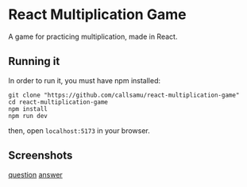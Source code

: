 # React Multiplication Game 

A game for practicing multiplication, made in React.

## Running it
In order to run it, you must have npm installed:
``` shell
git clone "https://github.com/callsamu/react-multiplication-game"
cd react-multiplication-game
npm install
npm run dev
```

then, open `localhost:5173` in your browser.

## Screenshots
[question](./question.png)
[answer](./answer.png)

